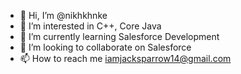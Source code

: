 - 👋 Hi, I’m @nikhkhnke
- 👀 I’m interested in C++, Core Java
- 🌱 I’m currently learning Salesforce Development
- 💞️ I’m looking to collaborate on Salesforce
- 📫 How to reach me iamjacksparrow14@gmail.com

<!---
nikhkhnke/nikhkhnke is a ✨ special ✨ repository because its `README.md` (this file) appears on your GitHub profile.
You can click the Preview link to take a look at your changes.
--->
